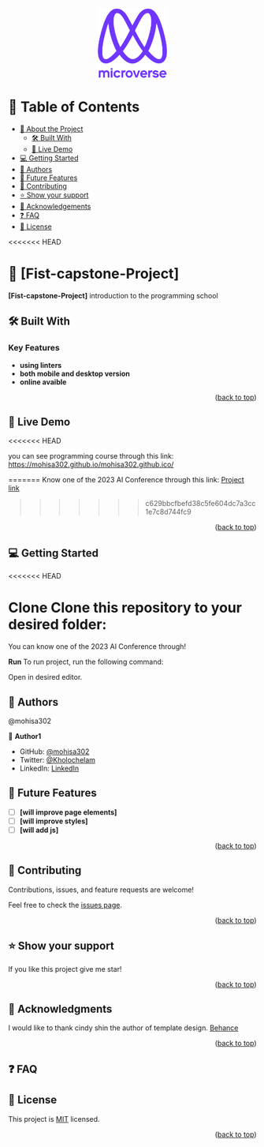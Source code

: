 <a name="readme-top"></a>

<div align="center">

  <img src="https://github.com/mohisa302/ReadMe/blob/master/murple_logo.png" alt="logo" width="140"  height="auto" />
  <br/>

</div>

# 📗 Table of Contents

- [📖 About the Project](#about-project)
  - [🛠 Built With](#built-with)
  - [🚀 Live Demo](#live-demo)
- [💻 Getting Started](#getting-started)
- [👥 Authors](#authors)
- [🔭 Future Features](#future-features)
- [🤝 Contributing](#contributing)
- [⭐️ Show your support](#support)
- [🙏 Acknowledgements](#acknowledgements)
- [❓ FAQ](#faq)
- [📝 License](#license)

<<<<<<< HEAD
# 📖 [Fist-capstone-Project] <a name="about-project"></a>

**[Fist-capstone-Project]** introduction to the programming school

## 🛠 Built With <a name="built-with"></a>

### Key Features <a name="key-features"></a>

- **using linters**
- **both mobile and desktop version**
- **online avaible**
  <p align="right">(<a href="#readme-top">back to top</a>)</p>

## 🚀 Live Demo <a name="live-demo"></a>
<<<<<<< HEAD

you can see programming course through this link:
https://mohisa302.github.io/mohisa302.github.ico/

=======
Know one of the 2023 AI Conference through this link:
[Project link](https://mohisa302.github.io/First-capstone-project/)
>>>>>>> c629bbcfbefd38c5fe604dc7a3cc1e7c8d744fc9
<p align="right">(<a href="#readme-top">back to top</a>)</p>

## 💻 Getting Started <a name="getting-started"></a>
<<<<<<< HEAD

**Clone**
Clone this repository to your desired folder:
=======
You can know one of the 2023 AI Conference through!
>>>>>>> 


**Run**
To run project, run the following command:

Open in desired editor.

## 👥 Authors <a name="authors"></a>

@mohisa302

👤 **Author1**

- GitHub: [@mohisa302](https://github.com/mohisa302)
- Twitter: [@Kholochelam](https://twitter.com/Kholochelam)
- LinkedIn: [LinkedIn](https://linkedin.com/in/mohadese-sadeghi-692551199/)

## 🔭 Future Features <a name="future-features"></a>

- [ ] **[will improve page elements]**
- [ ] **[will improve styles]**
- [ ] **[will add js]**

<p align="right">(<a href="#readme-top">back to top</a>)</p>

## 🤝 Contributing <a name="contributing"></a>

Contributions, issues, and feature requests are welcome!

Feel free to check the [issues page](../../issues/).

<p align="right">(<a href="#readme-top">back to top</a>)</p>

## ⭐️ Show your support <a name="support"></a>

If you like this project give me star!

<p align="right">(<a href="#readme-top">back to top</a>)</p>

## 🙏 Acknowledgments <a name="acknowledgements"></a>

I would like to thank cindy shin the author of template design.
[Behance](https://www.behance.net/gallery/29845175/CC-Global-Summit-2015)

<p align="right">(<a href="#readme-top">back to top</a>)</p>

## ❓ FAQ <a name="faq"></a>

## 📝 License <a name="license"></a>

This project is [MIT](./LICENSE.md) licensed.

<p align="right">(<a href="#readme-top">back to top</a>)</p>
